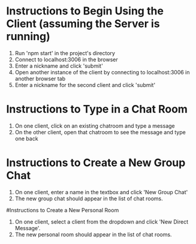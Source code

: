 # Instructions to Begin Using the Client (assuming the Server is running)
1. Run 'npm start' in the project's directory
2. Connect to localhost:3006 in the browser
3. Enter a nickname and click 'submit'
4. Open another instance of the client by connecting to localhost:3006 in another browser tab
5. Enter a nickname for the second client and click 'submit'

# Instructions to Type in a Chat Room
1. On one client, click on an existing chatroom and type a message
2. On the other client, open that chatroom to see the message and type one back

# Instructions to Create a New Group Chat
1. On one client, enter a name in the textbox and click 'New Group Chat'
2. The new group chat should appear in the list of chat rooms.

#Instructions to Create a New Personal Room
1. On one client, select a client from the dropdown and click 'New Direct Message'.
2. The new personal room should appear in the list of chat rooms.
